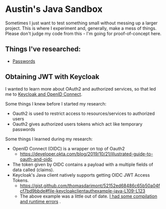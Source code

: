 # Austin's Java Sandbox

Sometimes I just want to test something small without messing up a larger project. This is where I experiment and,
generally, make a mess of things. Please don't judge my code from this - I'm going for proof-of-concept here.

## Things I've researched:
* [Passwords](./passwords)

## Obtaining JWT with Keycloak

I wanted to learn more about OAuth2 and authorized services, so that led me
to [Keycloak and OpenID Connect](https://www.keycloak.org/docs/latest/securing_apps/).

Some things I knew before I started my research:

* Oauth2 is used to restrict access to resources/services to authorized users
* Oauth2 gives authorized users tokens which act like temporary passwords

Some things I learned during my research:

* OpenID Connect (OIDC) is a wrapper on top of Oauth2
    * https://developer.okta.com/blog/2019/10/21/illustrated-guide-to-oauth-and-oidc
* The token given by OIDC contains a payload with a multiple fields of data called (claims).
* Keycloak's Java client natively supports getting OIDC JWT Access Tokens.
    * https://gist.github.com/thomasdarimont/52152ed68486c65b50a04fcf7bd9bbde#file-keycloakclientauthexample-java-L109-L123
    * The above example was a little out of
      date. [I had some compilation and runtime errors](https://stackoverflow.com/questions/66701269/resteasyclient-incompatibleclasschangeerror-resteasyproviderfactory-getcontextd)
      .